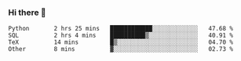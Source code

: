 ### Hi there 👋

<!--
**gustavkrist/gustavkrist** is a ✨ _special_ ✨ repository because its `README.md` (this file) appears on your GitHub profile.

Here are some ideas to get you started:

- 🔭 I’m currently working on ...
- 🌱 I’m currently learning ...
- 👯 I’m looking to collaborate on ...
- 🤔 I’m looking for help with ...
- 💬 Ask me about ...
- 📫 How to reach me: ...
- 😄 Pronouns: ...
- ⚡ Fun fact: ...
-->

<!--START_SECTION:waka-->

```text
Python       2 hrs 25 mins   ████████████░░░░░░░░░░░░░   47.68 %
SQL          2 hrs 4 mins    ██████████▒░░░░░░░░░░░░░░   40.91 %
TeX          14 mins         █▒░░░░░░░░░░░░░░░░░░░░░░░   04.70 %
Other        8 mins          ▓░░░░░░░░░░░░░░░░░░░░░░░░   02.73 %
```

<!--END_SECTION:waka-->
